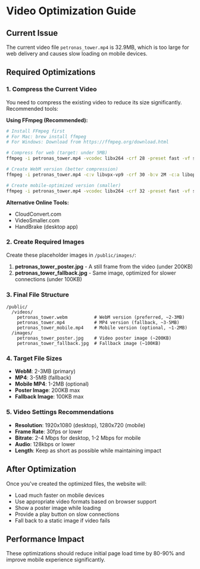 # Video Optimization Guide

## Current Issue
The current video file `petronas_tower.mp4` is 32.9MB, which is too large for web delivery and causes slow loading on mobile devices.

## Required Optimizations

### 1. Compress the Current Video
You need to compress the existing video to reduce its size significantly. Recommended tools:

**Using FFmpeg (Recommended):**
```bash
# Install FFmpeg first
# For Mac: brew install ffmpeg
# For Windows: Download from https://ffmpeg.org/download.html

# Compress for web (target: under 5MB)
ffmpeg -i petronas_tower.mp4 -vcodec libx264 -crf 28 -preset fast -vf scale=1920:1080 -acodec aac -b:a 128k petronas_tower_optimized.mp4

# Create WebM version (better compression)
ffmpeg -i petronas_tower.mp4 -c:v libvpx-vp9 -crf 30 -b:v 2M -c:a libopus -b:a 128k petronas_tower.webm

# Create mobile-optimized version (smaller)
ffmpeg -i petronas_tower.mp4 -vcodec libx264 -crf 32 -preset fast -vf scale=1280:720 -acodec aac -b:a 96k petronas_tower_mobile.mp4
```

**Alternative Online Tools:**
- CloudConvert.com
- VideoSmaller.com
- HandBrake (desktop app)

### 2. Create Required Images
Create these placeholder images in `/public/images/`:

1. **petronas_tower_poster.jpg** - A still frame from the video (under 200KB)
2. **petronas_tower_fallback.jpg** - Same image, optimized for slower connections (under 100KB)

### 3. Final File Structure
```
/public/
  /videos/
    petronas_tower.webm          # WebM version (preferred, ~2-3MB)
    petronas_tower.mp4           # MP4 version (fallback, ~3-5MB)
    petronas_tower_mobile.mp4    # Mobile version (optional, ~1-2MB)
  /images/
    petronas_tower_poster.jpg    # Video poster image (~200KB)
    petronas_tower_fallback.jpg  # Fallback image (~100KB)
```

### 4. Target File Sizes
- **WebM**: 2-3MB (primary)
- **MP4**: 3-5MB (fallback)
- **Mobile MP4**: 1-2MB (optional)
- **Poster Image**: 200KB max
- **Fallback Image**: 100KB max

### 5. Video Settings Recommendations
- **Resolution**: 1920x1080 (desktop), 1280x720 (mobile)
- **Frame Rate**: 30fps or lower
- **Bitrate**: 2-4 Mbps for desktop, 1-2 Mbps for mobile
- **Audio**: 128kbps or lower
- **Length**: Keep as short as possible while maintaining impact

## After Optimization
Once you've created the optimized files, the website will:
- Load much faster on mobile devices
- Use appropriate video formats based on browser support
- Show a poster image while loading
- Provide a play button on slow connections
- Fall back to a static image if video fails

## Performance Impact
These optimizations should reduce initial page load time by 80-90% and improve mobile experience significantly.